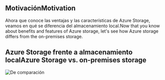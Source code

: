 
## <a name="motivation"></a><span data-ttu-id="5aafa-101">Motivación</span><span class="sxs-lookup"><span data-stu-id="5aafa-101">Motivation</span></span>

<span data-ttu-id="5aafa-102">Ahora que conoce las ventajas y las características de Azure Storage, veamos en qué se diferencia del almacenamiento local.</span><span class="sxs-lookup"><span data-stu-id="5aafa-102">Now that you know about benefits and features of Azure storage, let's see how Azure storage differs from the on-premises storage.</span></span>

## <a name="azure-storage-vs-on-premises-storage"></a><span data-ttu-id="5aafa-103">Azure Storage frente a almacenamiento local</span><span class="sxs-lookup"><span data-stu-id="5aafa-103">Azure Storage vs. on-premises storage</span></span>

![De comparación](../images/Comparison.png)
